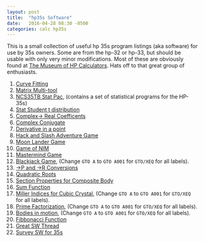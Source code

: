 ```yaml
---
layout: post
title:  "hp35s Software"
date:   2016-04-28 08:30 -0500
categories: calc hp35s
---
```

This is a small collection of useful hp 35s program listings (aka software) for use by 35s owners.  Some are from the hp-32 or hp-33, but should be usable with only very minor modifications.  Most of these are obviously found at [The Museum of HP Calculators](http://www.hpmuseum.org/).  Hats off to that great group of enthusiasts.

1.  [Curve Fitting](http://www.stefanv.com/calculators/hp35s_curve_fitting.html)
2.  [Matrix Multi-tool](http://www.stefanv.com/calculators/hp35s_matrix_multitool.html)
3.  [NCS35TB Stat Pac](http://www.namirshammas.com/NCSStatPac/NCSSTATPAC.htm), (contains a set of statistical programs for the HP-35s)
4.  [Stat Student t distribution](http://www.hpmuseum.org/forum/post-44542.html#pid44542)
5.  [Complex-> Real Coefficents](http://www.hpmuseum.org/cgi-sys/cgiwrap/hpmuseum/archv018.cgi?read=140944)
6.  [Complex Conjugate](http://www.hpmuseum.org/cgi-sys/cgiwrap/hpmuseum/archv017.cgi?read=121176)
7.  [Derivative in a point](http://www.hpmuseum.org/software/35derivp.htm)
8.  [Hack and Slash Adventure Game](http://www.hpmuseum.org/software/35hacksl.htm)
9.  [Moon Lander Game](http://www.hpmuseum.org/software/35moonla.htm)
10. [Game of NIM](http://www.hpmuseum.org/software/35nim.htm)
11. [Mastermind Game](http://www.hpmuseum.org/software/35cowbul.htm)
12. [Blackjack Game](http://www.hpmuseum.org/software/32blkjck.htm), (Change `GTO A` to `GTO A001` for `GTO/XEQ` for all labels).
12. [->P and ->R Conversions](http://www.hpmuseum.org/software/35polrec.htm)
13. [Quadratic Roots](http://www.hpmuseum.org/software/35quadrt.htm)
14. [Section Properties for Composite Body](http://www.hpmuseum.org/software/35seprop.htm)
15. [Sum Function](http://www.hpmuseum.org/software/35sumfun.htm)
16. [Miller Indices for Cubic Crystal](http://www.hpmuseum.org/software/33miller.htm), (Change `GTO A` to `GTO A001` for `GTO/XEQ` for all labels).
17. [Prime Factorization](http://www.hpmuseum.org/software/33prifac.htm), (Change `GTO A` to `GTO A001` for `GTO/XEQ` for all labels).
18. [Bodies in motion](http://www.hpmuseum.org/software/33smotn.htm), (Change `GTO A` to `GTO A001` for `GTO/XEQ` for all labels).
19. [Fibbonacci Function](http://www.hpmuseum.org/software/34fibon.htm)
20. [Great SW Thread](http://www.hpmuseum.org/forum/thread-3785.html)
21. [Survey SW for 35s](http://www.hpmuseum.org/forum/thread-5207.html)